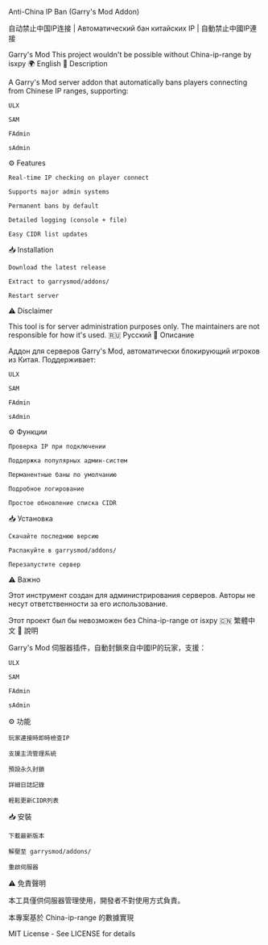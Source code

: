 Anti-China IP Ban (Garry's Mod Addon)

自动禁止中国IP连接 | Автоматический бан китайских IP | 自動禁止中國IP連接

Garry's Mod
This project wouldn't be possible without China-ip-range by isxpy
🌍 English
📝 Description

A Garry's Mod server addon that automatically bans players connecting from Chinese IP ranges, supporting:

    ULX

    SAM

    FAdmin

    sAdmin

⚙️ Features

    Real-time IP checking on player connect

    Supports major admin systems

    Permanent bans by default

    Detailed logging (console + file)

    Easy CIDR list updates

📥 Installation

    Download the latest release

    Extract to garrysmod/addons/

    Restart server

⚠️ Disclaimer

This tool is for server administration purposes only. The maintainers are not responsible for how it's used.
🇷🇺 Русский
📝 Описание

Аддон для серверов Garry's Mod, автоматически блокирующий игроков из Китая. Поддерживает:

    ULX

    SAM

    FAdmin

    sAdmin

⚙️ Функции

    Проверка IP при подключении

    Поддержка популярных админ-систем

    Перманентные баны по умолчанию

    Подробное логирование

    Простое обновление списка CIDR

📥 Установка

    Скачайте последнюю версию

    Распакуйте в garrysmod/addons/

    Перезапустите сервер

⚠️ Важно

Этот инструмент создан для администрирования серверов. Авторы не несут ответственности за его использование.

Этот проект был бы невозможен без China-ip-range от isxpy
🇨🇳 繁體中文
📝 說明

Garry's Mod 伺服器插件，自動封鎖來自中國IP的玩家，支援：

    ULX

    SAM

    FAdmin

    sAdmin

⚙️ 功能

    玩家連接時即時檢查IP

    支援主流管理系統

    預設永久封鎖

    詳細日誌記錄

    輕鬆更新CIDR列表

📥 安裝

    下載最新版本

    解壓至 garrysmod/addons/

    重啟伺服器

⚠️ 免責聲明

本工具僅供伺服器管理使用，開發者不對使用方式負責。

本專案基於 China-ip-range 的數據實現

MIT License - See LICENSE for details

